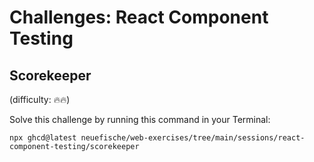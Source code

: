 # Challenges: React Component Testing

## Scorekeeper

(difficulty: 🔥🔥)

Solve this challenge by running this command in your Terminal:

```
npx ghcd@latest neuefische/web-exercises/tree/main/sessions/react-component-testing/scorekeeper
```
